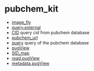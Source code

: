 # pubchem_kit



+ [image_fly](pubchem_kit/image_fly.1) 
+ [query.external](pubchem_kit/query.external.1) 
+ [CID](pubchem_kit/CID.1) query cid from pubchem database
+ [pubchem_url](pubchem_kit/pubchem_url.1) 
+ [query](pubchem_kit/query.1) query of the pubchem database
+ [pugView](pubchem_kit/pugView.1) 
+ [SID_map](pubchem_kit/SID_map.1) 
+ [read.pugView](pubchem_kit/read.pugView.1) 
+ [metadata.pugView](pubchem_kit/metadata.pugView.1) 
